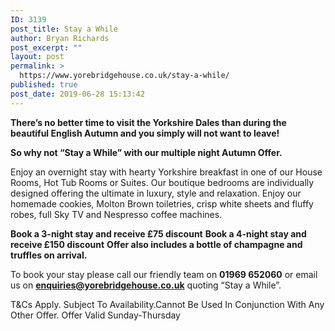 ```yaml
---
ID: 3139
post_title: Stay a While
author: Bryan Richards
post_excerpt: ""
layout: post
permalink: >
  https://www.yorebridgehouse.co.uk/stay-a-while/
published: true
post_date: 2019-06-28 15:13:42
---
```

<strong>There’s no better time to visit the Yorkshire Dales than during the beautiful English Autumn and you simply will not want to leave!</strong>

<strong>So why not “Stay a While” with our multiple night Autumn Offer.</strong>

Enjoy an overnight stay with hearty Yorkshire breakfast in one of our House Rooms, Hot Tub Rooms or Suites. Our boutique bedrooms are individually designed offering the ultimate in luxury, style and relaxation. Enjoy our homemade cookies, Molton Brown toiletries, crisp white sheets and fluffy robes, full Sky TV and Nespresso coffee machines.

<strong>Book a 3-night stay and receive £75 discount</strong>
<strong>Book a 4-night stay and receive £150 discount</strong>
<strong>Offer also includes a bottle of champagne and truffles on arrival.</strong>

To book your stay please call our friendly team on <strong>01969 652060</strong> or email us on <a href="mailto:enquiries@yorebridgehouse.co.uk"><strong>enquiries@yorebridgehouse.co.uk</strong></a> quoting “Stay a While”.

T&amp;Cs Apply. Subject To Availability.Cannot Be Used In Conjunction With Any Other Offer. Offer Valid Sunday-Thursday
